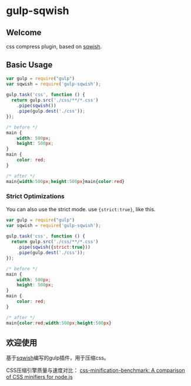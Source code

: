 # gulp-sqwish

## Welcome
css compress plugin, based on [sqwish](https://github.com/ded/sqwish).


## Basic Usage
```javascript
var gulp = require("gulp")
var sqwish = require('gulp-sqwish');
 
gulp.task('css', function () {
  return gulp.src('./css/**/*.css')
    .pipe(sqwish())
    .pipe(gulp.dest('./css'));
});
```

```css
/* before */
main {
    width: 500px;
    height: 500px;
}
main {
    color: red;
}

/* after */
main{width:500px;height:500px}main{color:red}
```

### Strict Optimizations
You can also use the strict mode.
use `{strict:true}`, like this.

```javascript
var gulp = require("gulp")
var sqwish = require('gulp-sqwish');
 
gulp.task('css', function () {
  return gulp.src('./css/**/*.css')
    .pipe(sqwish({strict:true}))
    .pipe(gulp.dest('./css'));
});
```

```css
/* before */
main {
    width: 500px;
    height: 500px;
}
main {
    color: red;
}

/* after */
main{color:red;width:500px;height:500px}
```



## 欢迎使用
基于[sqwish](https://github.com/ded/sqwish)编写的gulp插件，用于压缩css。

CSS压缩引擎质量与速度对比：
[css-minification-benchmark: A comparison of CSS minifiers for node.js](https://goalsmashers.github.io/css-minification-benchmark/)

